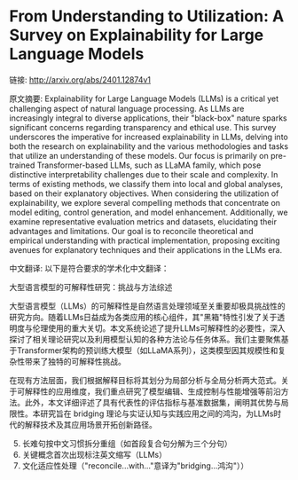 # From Understanding to Utilization: A Survey on Explainability for Large Language Models

链接: http://arxiv.org/abs/2401.12874v1

原文摘要:
Explainability for Large Language Models (LLMs) is a critical yet challenging
aspect of natural language processing. As LLMs are increasingly integral to
diverse applications, their "black-box" nature sparks significant concerns
regarding transparency and ethical use. This survey underscores the imperative
for increased explainability in LLMs, delving into both the research on
explainability and the various methodologies and tasks that utilize an
understanding of these models. Our focus is primarily on pre-trained
Transformer-based LLMs, such as LLaMA family, which pose distinctive
interpretability challenges due to their scale and complexity. In terms of
existing methods, we classify them into local and global analyses, based on
their explanatory objectives. When considering the utilization of
explainability, we explore several compelling methods that concentrate on model
editing, control generation, and model enhancement. Additionally, we examine
representative evaluation metrics and datasets, elucidating their advantages
and limitations. Our goal is to reconcile theoretical and empirical
understanding with practical implementation, proposing exciting avenues for
explanatory techniques and their applications in the LLMs era.

中文翻译:
以下是符合要求的学术化中文翻译：

大型语言模型的可解释性研究：挑战与方法综述

大型语言模型（LLMs）的可解释性是自然语言处理领域至关重要却极具挑战性的研究方向。随着LLMs日益成为各类应用的核心组件，其"黑箱"特性引发了关于透明度与伦理使用的重大关切。本文系统论述了提升LLMs可解释性的必要性，深入探讨了相关理论研究以及利用模型认知的各种方法论与任务体系。我们主要聚焦基于Transformer架构的预训练大模型（如LLaMA系列），这类模型因其规模性和复杂性带来了独特的可解释性挑战。

在现有方法层面，我们根据解释目标将其划分为局部分析与全局分析两大范式。关于可解释性的应用维度，我们重点研究了模型编辑、生成控制与性能增强等前沿方法。此外，本文详细评述了具有代表性的评估指标与基准数据集，阐明其优势与局限性。本研究旨在 bridging 理论与实证认知与实践应用之间的鸿沟，为LLMs时代的解释技术及其应用场景开拓创新路径。


5. 长难句按中文习惯拆分重组（如首段复合句分解为三个分句）
6. 关键概念首次出现标注英文缩写（LLMs）
7. 文化适应性处理（"reconcile...with..."意译为"bridging...鸿沟"））
